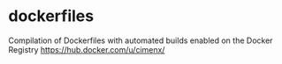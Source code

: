 # dockerfiles
Compilation of Dockerfiles with automated builds enabled on the Docker Registry https://hub.docker.com/u/cimenx/
